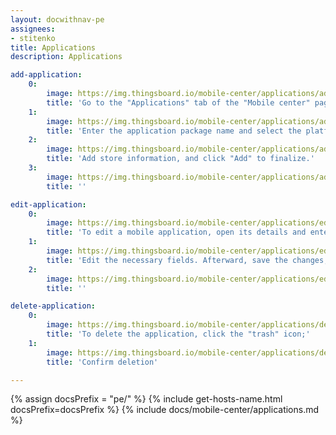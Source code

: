 ```yaml
---
layout: docwithnav-pe
assignees:
- stitenko
title: Applications
description: Applications

add-application:
    0:
        image: https://img.thingsboard.io/mobile-center/applications/add-application-1-pe.png
        title: 'Go to the "Applications" tab of the "Mobile center" page, and click the "+ Add application" button in the upper-right corner of the window.'
    1:
        image: https://img.thingsboard.io/mobile-center/applications/add-application-2-pe.png
        title: 'Enter the application package name and select the platform type: Android or iOS. Remember the autogenerated "Application Secret" or input your own. Specify the application status. Optionally, provide the minimum and latest application versions along with their release notes;'
    2:
        image: https://img.thingsboard.io/mobile-center/applications/add-application-3-pe.png
        title: 'Add store information, and click "Add" to finalize.'
    3:
        image: https://img.thingsboard.io/mobile-center/applications/add-application-4-pe.png
        title: ''

edit-application:
    0:
        image: https://img.thingsboard.io/mobile-center/applications/edit-application-1-pe.png
        title: 'To edit a mobile application, open its details and enter the edit mode by clicking the large orange "pencil" button;'
    1:
        image: https://img.thingsboard.io/mobile-center/applications/edit-application-2-pe.png
        title: 'Edit the necessary fields. Afterward, save the changes;'
    2:
        image: https://img.thingsboard.io/mobile-center/applications/edit-application-3-pe.png
        title: ''

delete-application:
    0:
        image: https://img.thingsboard.io/mobile-center/applications/delete-application-1-pe.png
        title: 'To delete the application, click the "trash" icon;'
    1:
        image: https://img.thingsboard.io/mobile-center/applications/delete-application-2-pe.png
        title: 'Confirm deletion'

---
```


{% assign docsPrefix = "pe/" %}
{% include get-hosts-name.html docsPrefix=docsPrefix %}
{% include docs/mobile-center/applications.md %}